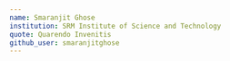 ```yaml
---
name: Smaranjit Ghose
institution: SRM Institute of Science and Technology
quote: Quarendo Invenitis
github_user: smaranjitghose
---
```

